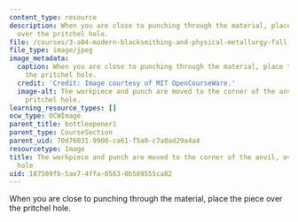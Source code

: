 ```yaml
---
content_type: resource
description: When you are close to punching through the material, place the piece
  over the pritchel hole.
file: /courses/3-a04-modern-blacksmithing-and-physical-metallurgy-fall-2008/187589fb5ae74ffa05630b589555ca82_057.jpg
file_type: image/jpeg
image_metadata:
  caption: When you are close to punching through the material, place the piece over
    the pritchel hole.
  credit: 'Credit: Image courtesy of MIT OpenCourseWare.'
  image-alt: The workpiece and punch are moved to the corner of the anvil, over the
    pritchel hole.
learning_resource_types: []
ocw_type: OCWImage
parent_title: bottleopener1
parent_type: CourseSection
parent_uid: 70d76031-9900-ca61-f5a0-c7a0ad29a4a4
resourcetype: Image
title: The workpiece and punch are moved to the corner of the anvil, over the pritchel
  hole
uid: 187589fb-5ae7-4ffa-0563-0b589555ca82
---
```

When you are close to punching through the material, place the piece over the pritchel hole.

